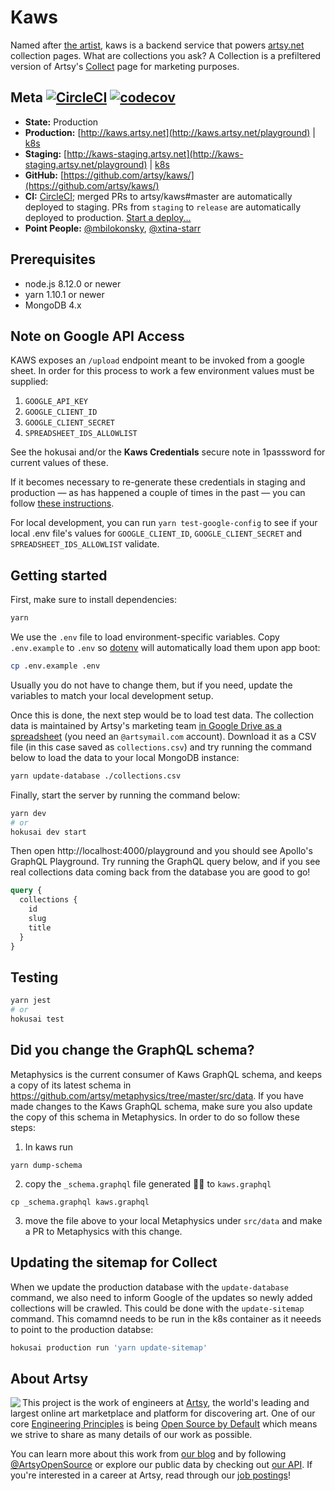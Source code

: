 # Kaws

Named after [the artist](https://artsy.net/artist/kaws), kaws is a backend
service that powers [artsy.net](https://artsy.net) collection pages. What are
collections you ask? A Collection is a prefiltered version of Artsy's
[Collect](https://artsy.net/collect) page for marketing purposes.

## Meta [![CircleCI](https://circleci.com/gh/artsy/kaws.svg?style=svg)](https://circleci.com/gh/artsy/kaws) [![codecov](https://codecov.io/gh/artsy/kaws/branch/master/graph/badge.svg)](https://codecov.io/gh/artsy/kaws)

- **State:** Production
- **Production:** [http://kaws.artsy.net](http://kaws.artsy.net/playground) |
  [k8s](https://kubernetes.artsy.net/#!/deployment/default/kaws-web?namespace=default)
- **Staging:**
  [http://kaws-staging.artsy.net](http://kaws-staging.artsy.net/playground) |
  [k8s](https://kubernetes-staging.artsy.net/#!/search?q=kaws&namespace=default)
- **GitHub:** [https://github.com/artsy/kaws/](https://github.com/artsy/kaws/)
- **CI:** [CircleCI](https://circleci.com/gh/artsy/kaws); merged PRs to
  artsy/kaws#master are automatically deployed to staging. PRs from `staging` to
  `release` are automatically deployed to production.
  [Start a deploy...](https://github.com/artsy/kaws/compare/release...staging?expand=1)
- **Point People:** [@mbilokonsky](https://github.com/mbilokonsky),
  [@xtina-starr](https://github.com/xtina-starr)

## Prerequisites

- node.js 8.12.0 or newer
- yarn 1.10.1 or newer
- MongoDB 4.x

## Note on Google API Access

KAWS exposes an `/upload` endpoint meant to be invoked from a google sheet. In
order for this process to work a few environment values must be supplied:

1. `GOOGLE_API_KEY`
1. `GOOGLE_CLIENT_ID`
1. `GOOGLE_CLIENT_SECRET`
1. `SPREADSHEET_IDS_ALLOWLIST`

See the hokusai and/or the **Kaws Credentials** secure note in 1passsword for
current values of these.

If it becomes necessary to re-generate these credentials in staging and
production — as has happened a couple of times in the past — you can follow
[these instructions](docs/google_credentials.md).

For local development, you can run `yarn test-google-config` to see if your
local .env file's values for `GOOGLE_CLIENT_ID`, `GOOGLE_CLIENT_SECRET` and
`SPREADSHEET_IDS_ALLOWLIST` validate.

## Getting started

First, make sure to install dependencies:

```bash
yarn
```

We use the `.env` file to load environment-specific variables. Copy
`.env.example` to `.env` so [dotenv](https://www.npmjs.com/package/dotenv) will
automatically load them upon app boot:

```bash
cp .env.example .env
```

Usually you do not have to change them, but if you need, update the variables to
match your local development setup.

Once this is done, the next step would be to load test data. The collection data
is maintained by Artsy's marketing team
[in Google Drive as a spreadsheet](https://docs.google.com/spreadsheets/d/1K-FBuIQYiU75ETBEgU0YuexznElKCLi5Tr_P2bqkFZw/edit#gid=23745674)
(you need an `@artsymail.com` account). Download it as a CSV file (in this case
saved as `collections.csv`) and try running the command below to load the data
to your local MongoDB instance:

```bash
yarn update-database ./collections.csv
```

Finally, start the server by running the command below:

```bash
yarn dev
# or
hokusai dev start
```

Then open http://localhost:4000/playground and you should see Apollo's GraphQL
Playground. Try running the GraphQL query below, and if you see real collections
data coming back from the database you are good to go!

```graphql
query {
  collections {
    id
    slug
    title
  }
}
```

## Testing

```sh
yarn jest
# or
hokusai test
```

## Did you change the GraphQL schema?

Metaphysics is the current consumer of Kaws GraphQL schema, and keeps a copy of
its latest schema in https://github.com/artsy/metaphysics/tree/master/src/data.
If you have made changes to the Kaws GraphQL schema, make sure you also update
the copy of this schema in Metaphysics. In order to do so follow these steps:

1. In kaws run

```shell
yarn dump-schema
```

2. copy the `_schema.graphql` file generated ☝🏼 to `kaws.graphql`

```shell
cp _schema.graphql kaws.graphql
```

3. move the file above to your local Metaphysics under `src/data` and make a PR
   to Metaphysics with this change.

## Updating the sitemap for Collect

When we update the production database with the `update-database` command, we
also need to inform Google of the updates so newly added collections will be
crawled. This could be done with the `update-sitemap` command. This comamnd
needs to be run in the k8s container as it neeeds to point to the production
databse:

```bash
hokusai production run 'yarn update-sitemap'
```

## About Artsy

<a href="https://www.artsy.net/">
  <img align="left" src="https://avatars2.githubusercontent.com/u/546231?s=200&v=4"/>
</a>

This project is the work of engineers at [Artsy][footer_website], the world's
leading and largest online art marketplace and platform for discovering art. One
of our core [Engineering Principles][footer_principles] is being [Open Source by
Default][footer_open] which means we strive to share as many details of our work
as possible.

You can learn more about this work from [our blog][footer_blog] and by following
[@ArtsyOpenSource][footer_twitter] or explore our public data by checking out
[our API][footer_api]. If you're interested in a career at Artsy, read through
our [job postings][footer_jobs]!

[footer_website]: https://www.artsy.net/
[footer_principles]: https://github.com/artsy/README/blob/master/culture/engineering-principles.md
[footer_open]: https://github.com/artsy/README/blob/master/culture/engineering-principles.md#open-source-by-default
[footer_blog]: https://artsy.github.io/
[footer_twitter]: https://twitter.com/ArtsyOpenSource
[footer_api]: https://developers.artsy.net/
[footer_jobs]: https://www.artsy.net/jobs
